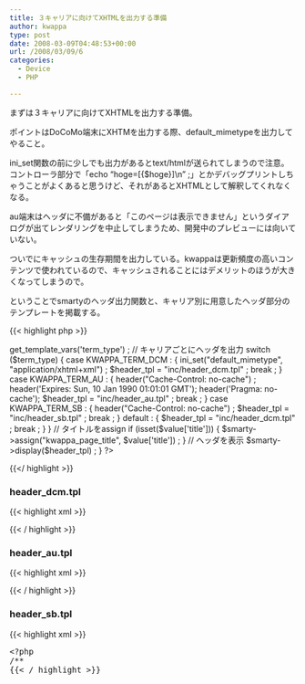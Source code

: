 ```yaml
---
title: ３キャリアに向けてXHTMLを出力する準備
author: kwappa
type: post
date: 2008-03-09T04:48:53+00:00
url: /2008/03/09/6
categories:
  - Device
  - PHP

---
```

まずは３キャリアに向けてXHTMLを出力する準備。

ポイントはDoCoMo端末にXHTMを出力する際、default_mimetypeを出力してやること。

ini_set関数の前に少しでも出力があるとtext/htmlが送られてしまうので注意。コントローラ部分で「echo &#8220;hoge=[{$hoge}]\n&#8221; ;」とかデバッグプリントしちゃうことがよくあると思うけど、それがあるとXHTMLとして解釈してくれなくなる。

au端末はヘッダに不備があると「このページは表示できません」というダイアログが出てレンダリングを中止してしまうため、開発中のプレビューには向いていない。

ついでにキャッシュの生存期間を出力している。kwappaは更新頻度の高いコンテンツで使われているので、キャッシュされることにはデメリットのほうが大きくなってしまうので。

ということでsmartyのヘッダ出力関数と、キャリア別に用意したヘッダ部分のテンプレートを掲載する。

{{< highlight php >}}
<?php
/**
*  Smarty plugin {kwappa_header}
*
*  usage: {kwappa_header [title=$title]}
*
*  キャリア別ヘッダの出力
*
*/
// 実際はもっとcommonな場所でdefineしておくが…。
define("KWAPPA_TERM_PC",  ) ;  // PCで見た場合（テスト用）
define("KWAPPA_TERM_DCM", 1) ;  // DoCoMo
define("KWAPPA_TERM_AU",  2) ;  // au
define("KWAPPA_TERM_SB",  3) ;  // SoftBank
function smarty_function_kwappa_header($value, &$smarty)
{
    // あらかじめコントローラでキャリア種別を取得しておく
    $term_type = $smarty->get_template_vars('term_type') ;

    // キャリアごとにヘッダを出力
    switch ($term_type)
    {
        case KWAPPA_TERM_DCM :
        {
            ini_set("default_mimetype", "application/xhtml+xml") ;
            $header_tpl = "inc/header_dcm.tpl" ;
            break ;
        }
        case KWAPPA_TERM_AU :
        {
            header("Cache-Control: no-cache") ;
            header('Expires: Sun, 10 Jan 1990 01:01:01 GMT');
            header('Pragma: no-cache');
            $header_tpl = "inc/header_au.tpl" ;
            break ;
        }
        case KWAPPA_TERM_SB :
        {
            header("Cache-Control: no-cache") ;
            $header_tpl = "inc/header_sb.tpl" ;
            break ;
        }
        default :
        {
            $header_tpl = "inc/header_dcm.tpl" ;
            break ;
        }
    }
    // タイトルをassign
    if (isset($value['title']))
    {
        $smarty->assign("kwappa_page_title", $value['title']) ;
    }
    // ヘッダを表示
    $smarty->display($header_tpl) ;
}
?>
{{</ highlight >}}

### header_dcm.tpl

{{< highlight xml >}}
<?xml version="1.0" encoding="Shift_JIS" ?>
<!DOCTYPE html PUBLIC "-//i-mode group (ja)//DTD XHTML i-XHTML(Locale/Ver.=ja/1.1) 1.0//EN" "i-xhtml_4ja_10.dtd">
<html xmlns="http://www.w3.org/1999/xhtml">
<head>
<meta http-equiv="Content-Type"       content="application/xhtml+xml; charset=Shift_JIS" />
<meta http-equiv="Content-Style-Type" content="text/css" />
<title>{$kwappa_page_title}</title>
</head>
<body>
{{< / highlight >}}

### header_au.tpl

{{< highlight xml >}}
<?xml version="1.0" encoding="Shift_JIS" ?>
<!DOCTYPE html PUBLIC "-//OPENWAVE//DTD XHTML 1.0//EN" "http://www.openwave.com/DTD/xhtml-basic.dtd">
<html xmlns="http://www.w3.org/1999/xhtml">
<head>
<meta http-equiv="Content-Type"       content="application/xhtml+xml; charset=Shift_JIS" />
<meta http-equiv="Content-Style-Type" content="text/css" />
<title>{$kwappa_page_title}</title>
</head>
<body>
{{< / highlight >}}

### header_sb.tpl

{{< highlight xml >}}
<?xml version="1.0" encoding="Shift_JIS" ?>
<!DOCTYPE html PUBLIC "-//J-PHONE//DTD XHTML Basic 1.0 Plus//EN" "xhtml-basic10-plus.dtd">
<html xmlns="http://www.w3.org/1999/xhtml">
<head>
<meta http-equiv="Content-Type"       content="application/xhtml+xml; charset=Shift_JIS" />
<meta http-equiv="Content-Style-Type" content="text/css" />
<title>{$kwappa_page_title}</title>
</head>
<body>
<pre class="code">&lt;?php
<span class="rem">/**
{{< / highlight >}}
